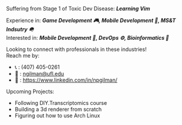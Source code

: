 Suffering from Stage 1 of Toxic Dev Disease: <i><b> Learning Vim</b></i> </br>

Experience in: <i><b> Game Development 🎮, Mobile Development 📱, MS&T Indsutry 🪖 </b></i></br>
Interested in: <i><b> Mobile Development 📱, DevOps ⚙️, Bioinformatics 🧬 </b></i> </br>

Looking to connect with professionals in these industries! </br>
Reach me by:
- 📞 : (407) 405-0261
- 📧 : ngilman@ufl.edu
- 👤 : https://www.linkedin.com/in/npgilman/

Upcoming Projects:
- Following DIY.Transcriptomics course
- Building a 3d renderer from scratch
- Figuring out how to use Arch Linux
